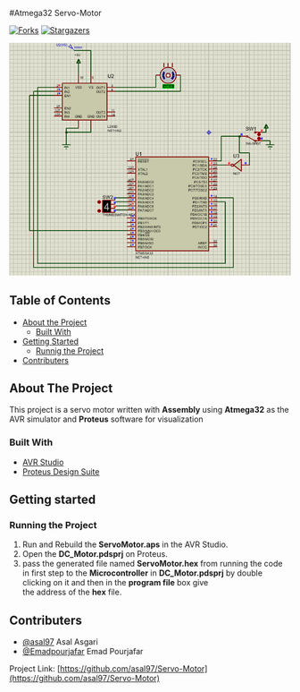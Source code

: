 <!--
*** Thanks for checking out this README Template. If you have a suggestion that would
*** make this better, please fork the repo and create a pull request or simply open
*** an issue with the tag "enhancement".
*** Thanks again! Now go create something AMAZING! :D
-->





<!-- PROJECT SHIELDS -->
<!--
*** I'm using markdown "reference style" links for readability.
*** Reference links are enclosed in brackets [ ] instead of parentheses ( ).
*** See the bottom of this document for the declaration of the reference variables
*** for contributors-url, forks-url, etc. This is an optional, concise syntax you may use.
*** https://www.markdownguide.org/basic-syntax/#reference-style-links
-->

#Atmega32 Servo-Motor

[![Forks][forks-shield]][forks-url]
[![Stargazers][stars-shield]][stars-url]

![Servo-Motor](https://github.com/asal97/Servo-Motor/blob/master/ServoMotor.PNG)

<!-- TABLE OF CONTENTS -->
## Table of Contents

* [About the Project](#about-the-project)
  * [Built With](#built-with)
* [Getting Started](#getting-started)
  * [Runnig the Project](#running-the-project)
* [Contributers](#contributers)





<!-- ABOUT THE PROJECT -->
## About The Project
This project is a servo motor written with **Assembly** using **Atmega32** as the AVR simulator
and **Proteus** software for visualization
 

### Built With
* [AVR Studio](https://www.microchip.com/mplab/avr-support/atmel-studio-7)
* [Proteus Design Suite](https://www.labcenter.com/)


<!-- GETTING STARTED -->
## Getting started


<!-- Running the Project -->
### Running the Project
1) Run and Rebuild the **ServoMotor.aps**  in the AVR Studio.
2) Open the **DC_Motor.pdsprj** on Proteus.
3) pass the generated file named **ServoMotor.hex** from running the code in first step to the **Microcontroller**
in **DC_Motor.pdsprj** by double clicking on it and then in the **program file** box give       
the address of the **hex** file.






<!-- CONTACT -->
## Contributers
* [@asal97](https://github.com/asal97) Asal Asgari
* [@Emadpourjafar](https://github.com/Emadpourjafar) Emad Pourjafar 


Project Link: [https://github.com/asal97/Servo-Motor](https://github.com/asal97/Servo-Motor)


<!-- MARKDOWN LINKS & IMAGES -->
<!-- https://www.markdownguide.org/basic-syntax/#reference-style-links -->

[forks-shield]: https://img.shields.io/github/forks/asal97/Servo-Motor
[forks-url]: https://img.shields.io/github/forks/asal97/Servo-Motor
[stars-shield]: https://img.shields.io/github/stars/asal97/Servo-Motor
[stars-url]: https://img.shields.io/github/stars/asal97/Servo-Motor




